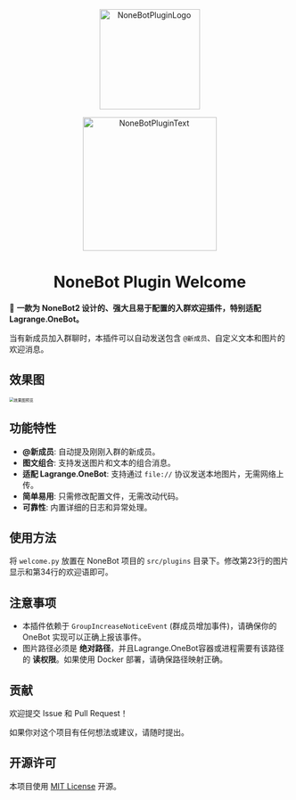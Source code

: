 <div align="center">
  <a href="https://nonebot.dev/store"><img src="https://gastigado.cnies.org/d/project_nonebot_plugin_group_welcome/nbp_logo.png?sign=8bUAF9AtoEkfP4bTe2CrYhR0WP4X6ZbGKykZgAeEWL4=:0" width="180" height="180" alt="NoneBotPluginLogo"></a>
  <br>
  <p><img src="https://gastigado.cnies.org/d/project_nonebot_plugin_group_welcome/NoneBotPlugin.svg?sign=ksAOYnkycNpxRKXh2FsfTooiMXafUh2YpuKdAXGZF5M=:0" width="240" alt="NoneBotPluginText"></p>

<h1>NoneBot Plugin Welcome</h1>
</div>

🎉 **一款为 NoneBot2 设计的、强大且易于配置的入群欢迎插件，特别适配 Lagrange.OneBot。**

当有新成员加入群聊时，本插件可以自动发送包含 `@新成员`、自定义文本和图片的欢迎消息。

## 效果图
<img src="https://gastigado.cnies.org/d/project_nonebot_plugin_group_welcome/PixPin_2025_08_31_19_45_52.png?sign=kjsczdNeTe5BdbOm1tU-rX5Ls5XefHSDgqOjLsvKnvE=:0" alt="效果图预览" style="zoom:50%;" />

## 功能特性

- **@新成员**: 自动提及刚刚入群的新成员。
- **图文组合**: 支持发送图片和文本的组合消息。
- **适配 Lagrange.OneBot**: 支持通过 `file://` 协议发送本地图片，无需网络上传。
- **简单易用**: 只需修改配置文件，无需改动代码。
- **可靠性**: 内置详细的日志和异常处理。

## 使用方法

将 `welcome.py` 放置在 NoneBot 项目的 `src/plugins` 目录下。修改第23行的图片显示和第34行的欢迎语即可。

## 注意事项

- 本插件依赖于 `GroupIncreaseNoticeEvent` (群成员增加事件)，请确保你的 OneBot 实现可以正确上报该事件。
- 图片路径必须是 **绝对路径**，并且Lagrange.OneBot容器或进程需要有该路径的 **读权限**。如果使用 Docker 部署，请确保路径映射正确。

## 贡献

欢迎提交 Issue 和 Pull Request！

如果你对这个项目有任何想法或建议，请随时提出。

## 开源许可

本项目使用 [MIT License](LICENSE) 开源。
